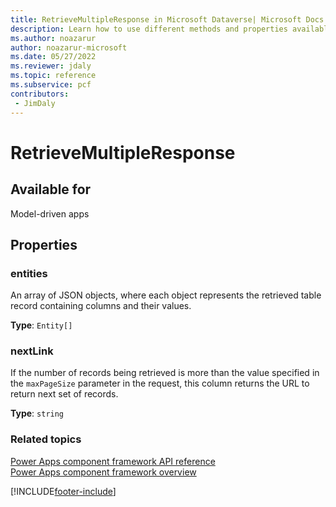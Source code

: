 ```yaml
---
title: RetrieveMultipleResponse in Microsoft Dataverse| Microsoft Docs
description: Learn how to use different methods and properties available for RetrieveMultipleResponse in Power Apps component framework.
ms.author: noazarur
author: noazarur-microsoft
ms.date: 05/27/2022
ms.reviewer: jdaly
ms.topic: reference
ms.subservice: pcf
contributors:
 - JimDaly
---
```


# RetrieveMultipleResponse

## Available for 

Model-driven apps

## Properties

### entities

An array of JSON objects, where each object represents the retrieved table record containing columns and their values.

**Type**: `Entity[]`

### nextLink

If the number of records being retrieved is more than the value specified in the `maxPageSize` parameter in the request, this column returns the URL to return next set of records.

**Type**: `string`


### Related topics

[Power Apps component framework API reference](../reference/index.md)<br/>
[Power Apps component framework overview](../overview.md)

[!INCLUDE[footer-include](../../../includes/footer-banner.md)]
